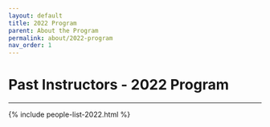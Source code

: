 ```yaml
---
layout: default
title: 2022 Program
parent: About the Program
permalink: about/2022-program
nav_order: 1
---
```


# Past Instructors - 2022 Program

---

{% include people-list-2022.html %}
